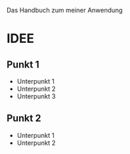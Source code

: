 Das Handbuch zum meiner Anwendung

# IDEE

## Punkt 1
 * Unterpunkt 1
 * Unterpunkt 2
 * Unterpunkt 3

## Punkt 2
 * Unterpunkt 1
 * Unterpunkt 2

